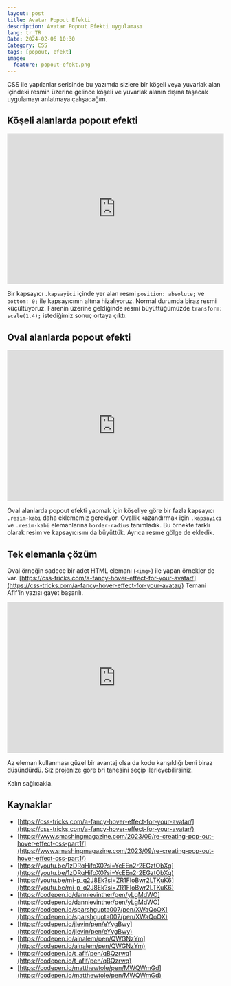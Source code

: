 ```yaml
---
layout: post
title: Avatar Popout Efekti
description: Avatar Popout Efekti uygulaması
lang: tr_TR
Date: 2024-02-06 10:30
Category: CSS
tags: [popout, efekt]
image:
  feature: popout-efekt.png
---
```


CSS ile yapılanlar serisinde bu yazımda sizlere bir köşeli veya yuvarlak alan içindeki resmin üzerine gelince köşeli ve yuvarlak alanın dışına taşacak uygulamayı anlatmaya çalışacağım.

## Köşeli alanlarda popout efekti

<iframe height="350" width="100%" style="width: 100%;" scrolling="no" title="pop-up avatar" src="https://codepen.io/fatihhayri/embed/zYbjYxX?default-tab=css%2Cresult&zoom=0.5" frameborder="no" loading="lazy" allowtransparency="true" allowfullscreen="true">
</iframe>

Bir kapsayıcı `.kapsayici` içinde yer alan resmi `position: absolute;` ve `bottom: 0;` ile kapsayıcının altına hizalıyoruz. Normal durumda biraz resmi küçültüyoruz. Farenin üzerine geldiğinde resmi büyüttüğümüzde `transform: scale(1.4);` istediğimiz sonuç ortaya çıktı. 

## Oval alanlarda popout efekti

<iframe height="350" width="100%" style="width: 100%;" scrolling="no" title="pop-up avatar - border-radius" src="https://codepen.io/fatihhayri/embed/QWorWNr?default-tab=css%2Cresult&zoom=0.5" frameborder="no" loading="lazy" allowtransparency="true" allowfullscreen="true">
</iframe>

Oval alanlarda popout efekti yapmak için köşeliye göre bir fazla kapsayıcı `.resim-kabi` daha eklememiz gerekiyor. Ovallik kazandırmak için `.kapsayici` ve  `.resim-kabi` elemanlarına `border-radius` tanımladık. Bu örnekte farklı olarak resim ve kapsayıcısını da büyüttük. Ayrıca resme gölge de ekledik. 

## Tek elemanla çözüm

Oval örneğin sadece bir adet HTML elemanı (`<img>`) ile yapan örnekler de var. [https://css-tricks.com/a-fancy-hover-effect-for-your-avatar/](https://css-tricks.com/a-fancy-hover-effect-for-your-avatar/)  Temani Afif'in yazısı gayet başarılı.

<iframe height="350" width="100%" style="width: 100%;" scrolling="no" title="Fancy hover effect on avatar" src="https://codepen.io/t_afif/embed/MWBjraa?default-tab=css%2Cresult&zoom=0.5" frameborder="no" loading="lazy" allowtransparency="true" allowfullscreen="true">
  See the Pen <a href="https://codepen.io/t_afif/pen/MWBjraa">
  Fancy hover effect on avatar</a> by Temani Afif (<a href="https://codepen.io/t_afif">@t_afif</a>)
  on <a href="https://codepen.io">CodePen</a>.
</iframe>

Az eleman kullanması güzel bir avantaj olsa da kodu karışıklığı beni biraz düşündürdü. Siz projenize göre bri tanesini seçip ilerleyebilirsiniz.

Kalın sağlıcakla.

## Kaynaklar

 - [https://css-tricks.com/a-fancy-hover-effect-for-your-avatar/](https://css-tricks.com/a-fancy-hover-effect-for-your-avatar/)
 - [https://www.smashingmagazine.com/2023/09/re-creating-pop-out-hover-effect-css-part1/](https://www.smashingmagazine.com/2023/09/re-creating-pop-out-hover-effect-css-part1/)
 - [https://youtu.be/1zDRqHifoX0?si=YcEEn2r2EGztObXg](https://youtu.be/1zDRqHifoX0?si=YcEEn2r2EGztObXg)
 - [https://youtu.be/mi-p_q2J8Ek?si=ZR1FIoBwr2LTKuK6](https://youtu.be/mi-p_q2J8Ek?si=ZR1FIoBwr2LTKuK6)
 - [https://codepen.io/dannievinther/pen/yLgMdWO](https://codepen.io/dannievinther/pen/yLgMdWO)
 - [https://codepen.io/sparshgupta007/pen/XWaQoOX](https://codepen.io/sparshgupta007/pen/XWaQoOX)
 - [https://codepen.io/jlevin/pen/eYvgBwy](https://codepen.io/jlevin/pen/eYvgBwy)
 - [https://codepen.io/ainalem/pen/QWGNzYm](https://codepen.io/ainalem/pen/QWGNzYm)
 - [https://codepen.io/t_afif/pen/qBQzrwq](https://codepen.io/t_afif/pen/qBQzrwq)
 - [https://codepen.io/matthewtole/pen/MWQWmGd](https://codepen.io/matthewtole/pen/MWQWmGd)
